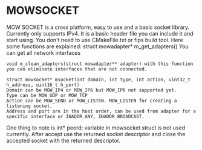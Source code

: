 # MOWSOCKET
MOW SOCKET is a cross platform, easy to use and a basic socket library. Currently only supports IPv4. It is a basic header file you can
include it and start using. You don't need to use CMakeFile.txt or fips build tool.
Here some functions are explained:
	struct mowadapter* m_get_adapters() You can get all network interfaces
	
	void m_clean_adapters(struct mowadapter** adapter) with this function you can eliminate interfaces that are not connected.
	
	struct mowsocket* msocket(int domain, int type, int action, uint32_t h_address, uint16_t h_port)
	Domain can be MOW_IP4 or MOW_IP6 but MOW_IP6 not supported yet.
	Type can be MOW_UDP or MOW_TCP
	Action can be MOW_SEND or MOW_LISTEN. MOW_LISTEN for creating a listening socket.
	Address and port are in the host order, can be used from adapter for a specific interface or INADDR_ANY, INADDR_BROADCAST.
   
One thing to note is int* peerd; variable in mowsocket struct is not used currently. After accept use the returned socket descriptor and
close the accepted socket with the returned descriptor.
